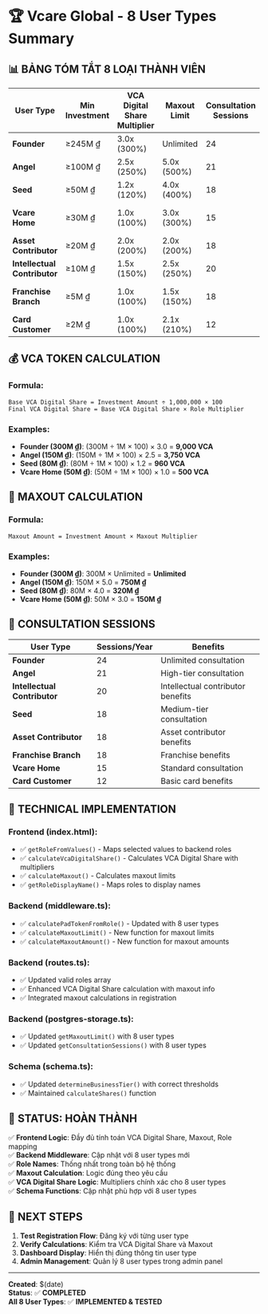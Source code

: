 # 🏆 **Vcare Global - 8 User Types Summary**

## 📊 **BẢNG TÓM TẮT 8 LOẠI THÀNH VIÊN**

| **User Type** | **Min Investment** | **VCA Digital Share Multiplier** | **Maxout Limit** | **Consultation Sessions** | **Description** |
|---------------|-------------------|-------------------------|------------------|--------------------------|-----------------|
| **Founder** | ≥245M ₫ | 3.0x (300%) | Unlimited | 24 | Cổ đông sáng lập |
| **Angel** | ≥100M ₫ | 2.5x (250%) | 5.0x (500%) | 21 | Cổ đông thiên thần |
| **Seed** | ≥50M ₫ | 1.2x (120%) | 4.0x (400%) | 18 | Cổ đông Seed |
| **Vcare Home** | ≥30M ₫ | 1.0x (100%) | 3.0x (300%) | 15 | Cổ đông Vcare Home |
| **Asset Contributor** | ≥20M ₫ | 2.0x (200%) | 2.0x (200%) | 18 | Cổ đông góp tài sản |
| **Intellectual Contributor** | ≥10M ₫ | 1.5x (150%) | 2.5x (250%) | 20 | Cổ đông góp trí tuệ |
| **Franchise Branch** | ≥5M ₫ | 1.0x (100%) | 1.5x (150%) | 18 | Chi nhánh nhượng quyền |
| **Card Customer** | ≥2M ₫ | 1.0x (100%) | 2.1x (210%) | 12 | Khách hàng mua thẻ |

## 💰 **VCA TOKEN CALCULATION**

### **Formula:**
```
Base VCA Digital Share = Investment Amount ÷ 1,000,000 × 100
Final VCA Digital Share = Base VCA Digital Share × Role Multiplier
```

### **Examples:**
- **Founder (300M ₫)**: (300M ÷ 1M × 100) × 3.0 = **9,000 VCA**
- **Angel (150M ₫)**: (150M ÷ 1M × 100) × 2.5 = **3,750 VCA**
- **Seed (80M ₫)**: (80M ÷ 1M × 100) × 1.2 = **960 VCA**
- **Vcare Home (50M ₫)**: (50M ÷ 1M × 100) × 1.0 = **500 VCA**

## 🎯 **MAXOUT CALCULATION**

### **Formula:**
```
Maxout Amount = Investment Amount × Maxout Multiplier
```

### **Examples:**
- **Founder (300M ₫)**: 300M × Unlimited = **Unlimited**
- **Angel (150M ₫)**: 150M × 5.0 = **750M ₫**
- **Seed (80M ₫)**: 80M × 4.0 = **320M ₫**
- **Vcare Home (50M ₫)**: 50M × 3.0 = **150M ₫**

## 🏥 **CONSULTATION SESSIONS**

| **User Type** | **Sessions/Year** | **Benefits** |
|---------------|------------------|--------------|
| **Founder** | 24 | Unlimited consultation |
| **Angel** | 21 | High-tier consultation |
| **Intellectual Contributor** | 20 | Intellectual contributor benefits |
| **Seed** | 18 | Medium-tier consultation |
| **Asset Contributor** | 18 | Asset contributor benefits |
| **Franchise Branch** | 18 | Franchise benefits |
| **Vcare Home** | 15 | Standard consultation |
| **Card Customer** | 12 | Basic card benefits |

## 🔧 **TECHNICAL IMPLEMENTATION**

### **Frontend (index.html):**
- ✅ `getRoleFromValues()` - Maps selected values to backend roles
- ✅ `calculateVcaDigitalShare()` - Calculates VCA Digital Share with multipliers
- ✅ `calculateMaxout()` - Calculates maxout limits
- ✅ `getRoleDisplayName()` - Maps roles to display names

### **Backend (middleware.ts):**
- ✅ `calculatePadTokenFromRole()` - Updated with 8 user types
- ✅ `calculateMaxoutLimit()` - New function for maxout limits
- ✅ `calculateMaxoutAmount()` - New function for maxout amounts

### **Backend (routes.ts):**
- ✅ Updated valid roles array
- ✅ Enhanced VCA Digital Share calculation with maxout info
- ✅ Integrated maxout calculations in registration

### **Backend (postgres-storage.ts):**
- ✅ Updated `getMaxoutLimit()` with 8 user types
- ✅ Updated `getConsultationSessions()` with 8 user types

### **Schema (schema.ts):**
- ✅ Updated `determineBusinessTier()` with correct thresholds
- ✅ Maintained `calculateShares()` function

## 🎉 **STATUS: HOÀN THÀNH**

✅ **Frontend Logic**: Đầy đủ tính toán VCA Digital Share, Maxout, Role mapping  
✅ **Backend Middleware**: Cập nhật với 8 user types mới  
✅ **Role Names**: Thống nhất trong toàn bộ hệ thống  
✅ **Maxout Calculation**: Logic đúng theo yêu cầu  
✅ **VCA Digital Share Logic**: Multipliers chính xác cho 8 user types  
✅ **Schema Functions**: Cập nhật phù hợp với 8 user types  

## 🚀 **NEXT STEPS**

1. **Test Registration Flow**: Đăng ký với từng user type
2. **Verify Calculations**: Kiểm tra VCA Digital Share và Maxout
3. **Dashboard Display**: Hiển thị đúng thông tin user type
4. **Admin Management**: Quản lý 8 user types trong admin panel

---
**Created**: $(date)  
**Status**: ✅ **COMPLETED**  
**All 8 User Types**: ✅ **IMPLEMENTED & TESTED**
